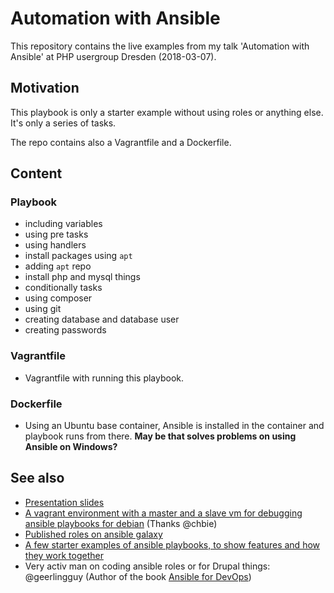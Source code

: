 # Automation with Ansible
This repository contains the live examples from my talk 'Automation with Ansible' at PHP usergroup Dresden (2018-03-07).

## Motivation
This playbook is only a starter example without using roles or anything else. It's only a series of tasks.

The repo contains also a Vagrantfile and a Dockerfile.

## Content
### Playbook
* including variables
* using pre tasks
* using handlers
* install packages using `apt`
* adding `apt` repo
* install php and mysql things
* conditionally tasks
* using composer
* using git
* creating database and database user
* creating passwords

### Vagrantfile
* Vagrantfile with running this playbook.

### Dockerfile
* Using an Ubuntu base container, Ansible is installed in the container and playbook runs from there. **May be that solves problems on using Ansible on Windows?**

## See also
* [Presentation slides](https://www.slideshare.net/SusannSgorzaly/automation-with-ansible-90025485)
* [A vagrant environment with a master and a slave vm for debugging ansible playbooks for debian](https://github.com/chbie/ansible-playground) (Thanks @chbie)
* [Published roles on ansible galaxy](https://galaxy.ansible.com)
* [A few starter examples of ansible playbooks, to show features and how they work together](https://github.com/ansible/ansible-examples)
* Very activ man on coding ansible roles or for Drupal things: @geerlingguy (Author of the book [Ansible for DevOps](https://www.amazon.de/Ansible-DevOps-Server-configuration-management/dp/098639341X/ref=sr_1_1?ie=UTF8&qid=1520584336&sr=8-1&keywords=ansible+for+devops))


